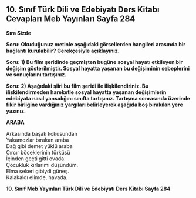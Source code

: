 ## 10. Sınıf Türk Dili ve Edebiyatı Ders Kitabı Cevapları Meb Yayınları Sayfa 284

**Sıra Sizde**

**Soru: Okuduğunuz metinle aşağıdaki görsellerden hangileri arasında bir bağlantı kurulabilir? Gerekçesiyle açıklayınız.**

**Soru: 1) Bu film şeridinde geçmişten bugüne sosyal hayatı etkileyen bir değişim gösterilmiştir. Sosyal hayatta yaşanan bu değişiminin sebeplerini ve sonuçlarını tartışınız.**

**Soru: 2) Aşağıdaki şiiri bu film şeridi ile ilişkilendiriniz. Bu ilişkilendirmeden hareketle sosyal hayatta yaşanan değişimlerin edebiyata nasıl yansıdığını sınıfta tartışınız. Tartışma sonrasında üzerinde fikir birliğine vardığınız yargıları belirleyerek aşağıda boş bırakılan yere yazınız.**

**ARABA**

Arkasında başak kokusundan  
 Yakamozlar bırakan araba  
 Dağ gibi demet yüklü araba  
 Cırcır böceklerinin türküsü  
 İçinden geçti gitti ovada.  
 Çocukluk kırlarımı düşündüm.  
 Elma şekeri gibiydi güneş.  
 Kalakaldı elimde, havada.

**10. Sınıf Meb Yayınları Türk Dili ve Edebiyatı Ders Kitabı Sayfa 284**